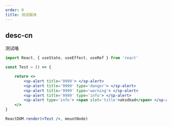 ```yaml
---
order: 0
title: 测试板块
---
```



## desc-cn 
测试咯


```jsx
import React, { useState, useEffect, useRef } from 'react'

const Test = () => {

    return <>
        <sp-alert title='9999'> </sp-alert>
        <sp-alert title='9999' type='danger'> </sp-alert>
        <sp-alert title='9999' type='warning'> </sp-alert>
        <sp-alert title='9999' type='info'> </sp-alert>
        <sp-alert type='info'> <span slot='title'>aksdkad</span> </sp-alert>
    </>
}

ReactDOM.render(<Test />, mountNode)
```

<style>
    sp-alert{
        margin-bottom:10px !important
    }
</style>